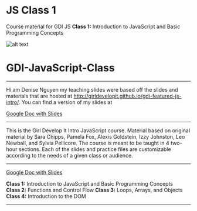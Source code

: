 # JS Class 1
Course material for GDI JS **Class 1:** Introduction to JavaScript and Basic Programming Concepts

![alt text][logo]

[logo]: https://ci4.googleusercontent.com/proxy/jDgsPbcTsgtpMgrvjNUd0chFuglBNwSYrd_YR3v7NlGpcvDQMw6wgD0mmCcuy2tAZtCE9eT3H6Dq7yEq4gJd2W-f1T12GjOFAooCa5HXxkeqxeaoR3Tkff-SMXX7TSr0K7lfEkk1fpQSkUMyvAxmCNKXSwu85ibSD0A9BwogpEsvH2OosSGmKi1r1TLjpwCKP7M7e3YFC8Y7dQc=s0-d-e1-ft#https://docs.google.com/uc?export=download&id=0B46yyBTteBhfN2FyYkVOWE54QzQ&revid=0B46yyBTteBhfQXo4SFFSN1pmeTJzQ0tSaXAvVExOcnJWUkJRPQ
# GDI-JavaScript-Class
---
Hi am Denise Nguyen my teaching slides were based off the slides and materials that are hosted at http://girldevelopit.github.io/gdi-featured-js-intro/. You can find a version of my slides at 

[Google Doc with Slides](https://docs.google.com/document/d/e/2PACX-1vQuUwBnt0YhsDTxpTAfk0Q4j1FZUxLkkbqfbhqeVrT7OnhAceVcV5LuUqPer3z3Rf2zN0FNxkPCantn/pub)

---

This is the Girl Develop It Intro JavaScript course. Material based on original material by Sara Chipps, Pamela Fox, Alexis Goldstein, Izzy Johnston, Leo Newball, and Sylvia Pellicore.  The course is meant to be taught in 4 two-hour sections. Each of the slides and practice files are customizable according to the needs of a given class or audience.

---

[Google Doc with Slides](https://docs.google.com/document/d/e/2PACX-1vQuUwBnt0YhsDTxpTAfk0Q4j1FZUxLkkbqfbhqeVrT7OnhAceVcV5LuUqPer3z3Rf2zN0FNxkPCantn/pub)

**Class 1:** Introduction to JavaScript and Basic Programming Concepts <br>
**Class 2:** Functions and Control Flow
**Class 3:** Loops, Arrays, and Objects
**Class 4:** Introduction to the DOM

---
